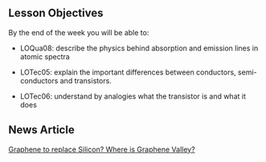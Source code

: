 ## Lesson Objectives

By the end of the week you will be able to:

* LOQua08: describe the physics behind absorption and emission lines in atomic spectra
* LOTec05: explain the important differences between conductors, semi-conductors and transistors.
* LOTec06: understand by analogies what the transistor is and what it does



## News Article

<a href="http://wallstreetpit.com/113644-new-graphene-transistors-super-fast-computers/" target="_blank">Graphene to replace Silicon? Where is Graphene Valley?</a>